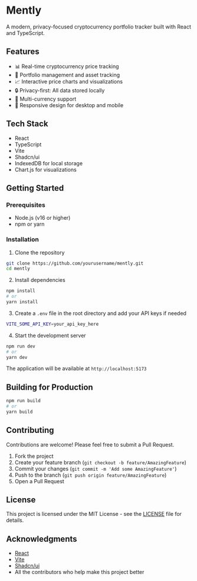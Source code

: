 # Mently

A modern, privacy-focused cryptocurrency portfolio tracker built with React and TypeScript.

## Features

- 📊 Real-time cryptocurrency price tracking
- 💼 Portfolio management and asset tracking
- 📈 Interactive price charts and visualizations
- 🔒 Privacy-first: All data stored locally
- 💱 Multi-currency support
- 📱 Responsive design for desktop and mobile

## Tech Stack

- React
- TypeScript
- Vite
- Shadcn/ui
- IndexedDB for local storage
- Chart.js for visualizations

## Getting Started

### Prerequisites

- Node.js (v16 or higher)
- npm or yarn

### Installation

1. Clone the repository
```bash
git clone https://github.com/yourusername/mently.git
cd mently
```

2. Install dependencies
```bash
npm install
# or
yarn install
```

3. Create a `.env` file in the root directory and add your API keys if needed
```bash
VITE_SOME_API_KEY=your_api_key_here
```

4. Start the development server
```bash
npm run dev
# or
yarn dev
```

The application will be available at `http://localhost:5173`

## Building for Production

```bash
npm run build
# or
yarn build
```

## Contributing

Contributions are welcome! Please feel free to submit a Pull Request.

1. Fork the project
2. Create your feature branch (`git checkout -b feature/AmazingFeature`)
3. Commit your changes (`git commit -m 'Add some AmazingFeature'`)
4. Push to the branch (`git push origin feature/AmazingFeature`)
5. Open a Pull Request

## License

This project is licensed under the MIT License - see the [LICENSE](LICENSE) file for details.

## Acknowledgments

- [React](https://reactjs.org/)
- [Vite](https://vitejs.dev/)
- [Shadcn/ui](https://ui.shadcn.com/)
- All the contributors who help make this project better 